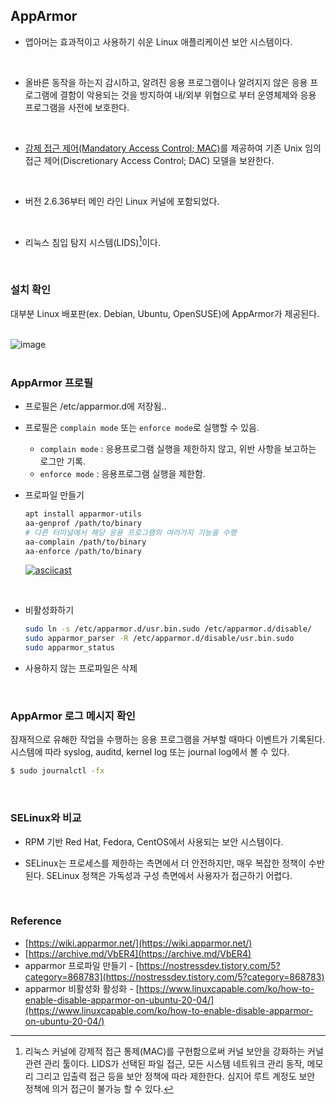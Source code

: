 ## **AppArmor**
- 앱아머는 효과적이고 사용하기 쉬운 Linux 애플리케이션 보안 시스템이다.
<br>

- 올바른 동작을 하는지 감시하고, 알려진 응용 프로그램이나 알려지지 않은 응용 프로그램에 결함이 악용되는 것을 방지하여 내/외부 위협으로 부터 운영체제와 응용 프로그램을 사전에 보호한다.
<br>

- [강제 접근 제어(Mandatory Access Control; MAC)](https://hoseong511.github.io/CS/OS/ac_dac_mac)를 제공하여 기존 Unix 임의 접근 제어(Discretionary Access Control; DAC) 모델을 보완한다.
<br>

- 버전 2.6.36부터 메인 라인 Linux 커널에 포함되었다.
<br>

- 리눅스 침입 탐지 시스템(LIDS)[^LIDS]이다.
<br>

### **설치 확인**
대부분 Linux 배포판(ex. Debian, Ubuntu, OpenSUSE)에 AppArmor가 제공된다.   
<br>

![image](https://user-images.githubusercontent.com/62678380/146114839-4027a971-b8df-46ad-a308-604cf06458c5.png)   
<br>

### **AppArmor 프로필**
- 프로필은 /etc/apparmor.d에 저장됨..
- 프로필은 `complain mode` 또는 `enforce mode`로 실행할 수 있음.
	- `complain mode` : 응용프로그램 실행을 제한하지 않고, 위반 사항을 보고하는 로그만 기록.
	- `enforce mode` : 응용프로그램 실행을 제한함.
- 프로파일 만들기
	```sh
	apt install apparmor-utils
	aa-genprof /path/to/binary
	# 다른 터미널에서 해당 응용 프로그램의 여러가지 기능을 수행
	aa-complain /path/to/binary
	aa-enforce /path/to/binary
	```

	[![asciicast](https://asciinema.org/a/4mgQT4ktUyegenHOjG72N9QsU.svg)](https://asciinema.org/a/4mgQT4ktUyegenHOjG72N9QsU)   

	<br>

- 비활성화하기   
	```sh
	sudo ln -s /etc/apparmor.d/usr.bin.sudo /etc/apparmor.d/disable/
	sudo apparmor_parser -R /etc/apparmor.d/disable/usr.bin.sudo
	sudo apparmor_status
	```

- 사용하지 않는 프로파일은 삭제

<br>

### **AppArmor 로그 메시지 확인**
잠재적으로 유해한 작업을 수행하는 응용 프로그램을 거부할 때마다 이벤트가 기록된다. 시스템에 따라 syslog, auditd, kernel log 또는 journal log에서 볼 수 있다.   
```sh
$ sudo journalctl -fx
```
<br>

### **SELinux와 비교**
- RPM 기반 Red Hat, Fedora, CentOS에서 사용되는 보안 시스템이다.

- SELinux는 프로세스를 제한하는 측면에서 더 안전하지만, 매우 복잡한 정책이 수반된다. SELinux 정책은 가독성과 구성 측면에서 사용자가 접근하기 어렵다.
<br>

### **Reference**
- [https://wiki.apparmor.net/](https://wiki.apparmor.net/)
- [https://archive.md/VbER4](https://archive.md/VbER4)
- apparmor 프로파일 만들기 - [https://nostressdev.tistory.com/5?category=868783](https://nostressdev.tistory.com/5?category=868783)
- apparmor 비활성화 활성화 - [https://www.linuxcapable.com/ko/how-to-enable-disable-apparmor-on-ubuntu-20-04/](https://www.linuxcapable.com/ko/how-to-enable-disable-apparmor-on-ubuntu-20-04/)

[^LIDS]: 리눅스 커널에 강제적 접근 통제(MAC)를 구현함으로써 커널 보안을 강화하는 커널 관련 관리 툴이다. LIDS가 선택된 파일 접근, 모든 시스템 네트워크 관리 동작, 메모리 그리고 입출력 접근 등을 보안 정책에 따라 제한한다. 심지어 루트 계정도 보안 정책에 의거 접근이 불가능 할 수 있다.